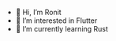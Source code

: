 - 👋 Hi, I’m Ronit
- 👀 I’m interested in Flutter
- 🌱 I’m currently learning Rust


<!---
ronit-idea-usher/ronit-idea-usher is a ✨ special ✨ repository because its `README.md` (this file) appears on your GitHub profile.
You can click the Preview link to take a look at your changes.
--->
